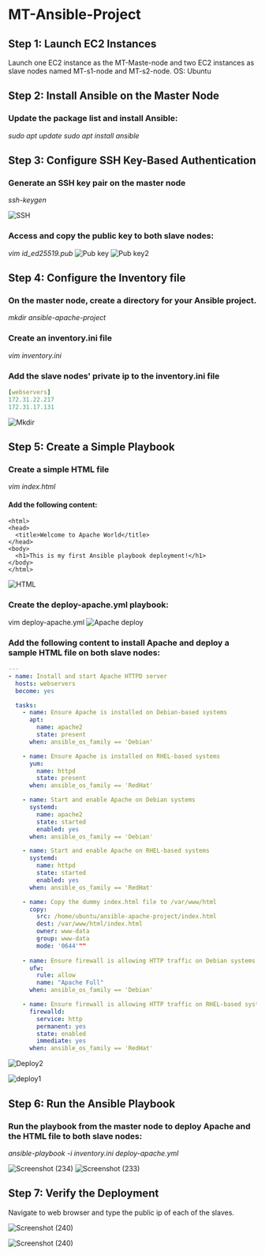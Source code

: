 # MT-Ansible-Project

## Step 1: Launch EC2 Instances
Launch one EC2 instance as the MT-Maste-node and two EC2 instances as slave nodes named MT-s1-node and MT-s2-node.
OS: Ubuntu

## Step 2: Install Ansible on the Master Node

### Update the package list and install Ansible:
_sudo apt update_
_sudo apt install ansible_

## Step 3: Configure SSH Key-Based Authentication
### Generate an SSH key pair on the master node
_ssh-keygen_

![SSH](https://github.com/user-attachments/assets/b83fa984-9981-4930-a3df-d1e7051b2b17)

### Access and copy the public key to both slave nodes:
_vim id_ed25519.pub_
![Pub key](https://github.com/user-attachments/assets/d9b15e1b-8969-4773-bc35-03d8f2ccb7f7)
![Pub key2](https://github.com/user-attachments/assets/7cb1f0dd-858d-44d5-9ced-c769d598cf64)

## Step 4: Configure the Inventory file
### On the master node, create a directory for your Ansible project.
_mkdir ansible-apache-project_

### Create an inventory.ini file
_vim inventory.ini_

### Add the slave nodes' private ip to the inventory.ini file
```yaml
[webservers]
172.31.22.217
172.31.17.131
```

![Mkdir](https://github.com/user-attachments/assets/38ed8924-ade8-4680-b2d6-e4a62d1968d8)


## Step 5: Create a Simple Playbook
### Create a simple HTML file
_vim index.html_

#### Add the following content:
```
<html>
<head>
  <title>Welcome to Apache World</title>
</head>
<body>
  <h1>This is my first Ansible playbook deployment!</h1>
</body>
</html>
```

![HTML](https://github.com/user-attachments/assets/39c52e33-97a4-4de0-8779-26272422e0ab)


### Create the deploy-apache.yml playbook:
vim deploy-apache.yml
![Apache deploy](https://github.com/user-attachments/assets/fc13b6cc-2ed5-46f2-a25f-9cd4e79ad873)


### Add the following content to install Apache and deploy a sample HTML file on both slave nodes:

```yaml
---
- name: Install and start Apache HTTPD server
  hosts: webservers
  become: yes

  tasks:
    - name: Ensure Apache is installed on Debian-based systems
      apt:
        name: apache2
        state: present
      when: ansible_os_family == 'Debian'

    - name: Ensure Apache is installed on RHEL-based systems
      yum:
        name: httpd
        state: present
      when: ansible_os_family == 'RedHat'

    - name: Start and enable Apache on Debian systems
      systemd:
        name: apache2
        state: started
        enabled: yes
      when: ansible_os_family == 'Debian'

    - name: Start and enable Apache on RHEL-based systems
      systemd:
        name: httpd
        state: started
        enabled: yes
      when: ansible_os_family == 'RedHat'

    - name: Copy the dummy index.html file to /var/www/html
      copy:
        src: /home/ubuntu/ansible-apache-project/index.html
        dest: /var/www/html/index.html
        owner: www-data
        group: www-data
        mode: '0644'""
                       
    - name: Ensure firewall is allowing HTTP traffic on Debian systems
      ufw:
        rule: allow
        name: "Apache Full"
      when: ansible_os_family == 'Debian'

    - name: Ensure firewall is allowing HTTP traffic on RHEL-based systems
      firewalld:
        service: http
        permanent: yes
        state: enabled
        immediate: yes
      when: ansible_os_family == 'RedHat'
```

![Deploy2](https://github.com/user-attachments/assets/cd68191c-27b5-4467-ad24-15f5e17c912f)

![deploy1](https://github.com/user-attachments/assets/4f93f355-6bb8-4c7b-a708-5e88e63d065e)

## Step 6: Run the Ansible Playbook
### Run the playbook from the master node to deploy Apache and the HTML file to both slave nodes:
_ansible-playbook -i inventory.ini deploy-apache.yml_

![Screenshot (234)](https://github.com/user-attachments/assets/e517bc39-e020-4291-b491-31bf21dff86e)
![Screenshot (233)](https://github.com/user-attachments/assets/0ef269a1-e148-4d82-810c-657019f9b377)



## Step 7: Verify the Deployment
Navigate to web browser and type the public ip of each of the slaves.

![Screenshot (240)](https://github.com/user-attachments/assets/2c5bfb93-4486-417f-83bd-066ad6a94bfa)

![Screenshot (240)](https://github.com/user-attachments/assets/01e216b7-0a13-498a-95b9-2e539113a5b1)


